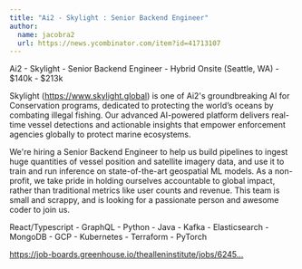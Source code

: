```yaml
---
title: "Ai2 - Skylight : Senior Backend Engineer"
author:
  name: jacobra2
  url: https://news.ycombinator.com/item?id=41713107
---
```

Ai2 - Skylight - Senior Backend Engineer - Hybrid Onsite (Seattle, WA) - $140k - $213k

Skylight (<a href="https:&#x2F;&#x2F;www.skylight.global" rel="nofollow">https:&#x2F;&#x2F;www.skylight.global</a>) is one of Ai2&#x27;s groundbreaking AI for Conservation programs, dedicated to protecting the world’s oceans by combating illegal fishing. Our advanced AI-powered platform delivers real-time vessel detections and actionable insights that empower enforcement agencies globally to protect marine ecosystems.

We&#x27;re hiring a Senior Backend Engineer to help us build pipelines to ingest huge quantities of vessel position and satellite imagery data, and use it to train and run inference on state-of-the-art geospatial ML models. As a non-profit, we take pride in holding ourselves accountable to global impact, rather than traditional metrics like user counts and revenue. This team is small and scrappy, and is looking for a passionate person and awesome coder to join us.

React&#x2F;Typescript - GraphQL - Python - Java - Kafka - Elasticsearch - MongoDB - GCP - Kubernetes - Terraform - PyTorch

<a href="https:&#x2F;&#x2F;job-boards.greenhouse.io&#x2F;thealleninstitute&#x2F;jobs&#x2F;6245503" rel="nofollow">https:&#x2F;&#x2F;job-boards.greenhouse.io&#x2F;thealleninstitute&#x2F;jobs&#x2F;6245...</a>
<JobApplication />
